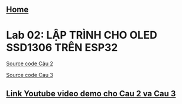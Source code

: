 ## [Home](../readme.md)

<h1><b>Lab 02: LẬP TRÌNH CHO OLED SSD1306 TRÊN ESP32</b></h1>


[Source code Câu 2](../LAB02/Cau2/)

[Source code Cau 3](../LAB02/Cau3/)

## [Link Youtube video demo cho Cau 2 va Cau 3](https://www.youtube.com/watch?v=vjHkE-DY7bc)